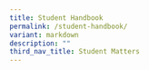 ```yaml
---
title: Student Handbook
permalink: /student-handbook/
variant: markdown
description: ""
third_nav_title: Student Matters
---
```

